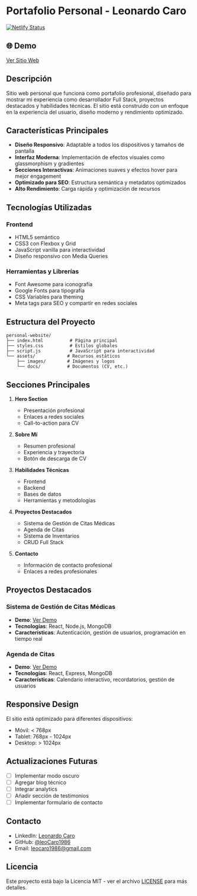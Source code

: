 
<!-- Trigger workflow: actualización menor para validar el nuevo lint-action de CSS (2) -->
# Portafolio Personal - Leonardo Caro

[![Netlify Status](https://api.netlify.com/api/v1/badges/0f3d0f0f-0f3d-0f3d-0f3d-0f3d0f3d0f3d/deploy-status)](https://app.netlify.com/sites/personal-website-leonardocaro/deploys)

## 🌐 Demo

[Ver Sitio Web](https://personal-website-leonardocaro.netlify.app)

## Descripción

Sitio web personal que funciona como portafolio profesional, diseñado para mostrar mi experiencia como desarrollador Full Stack, proyectos destacados y habilidades técnicas. El sitio está construido con un enfoque en la experiencia del usuario, diseño moderno y rendimiento optimizado.

## Características Principales

- **Diseño Responsivo**: Adaptable a todos los dispositivos y tamaños de pantalla
- **Interfaz Moderna**: Implementación de efectos visuales como glassmorphism y gradientes
- **Secciones Interactivas**: Animaciones suaves y efectos hover para mejor engagement
- **Optimizado para SEO**: Estructura semántica y metadatos optimizados
- **Alto Rendimiento**: Carga rápida y optimización de recursos

## Tecnologías Utilizadas

### Frontend
- HTML5 semántico
- CSS3 con Flexbox y Grid
- JavaScript vanilla para interactividad
- Diseño responsivo con Media Queries

### Herramientas y Librerías
- Font Awesome para iconografía
- Google Fonts para tipografía
- CSS Variables para theming
- Meta tags para SEO y compartir en redes sociales

## Estructura del Proyecto

```
personal-website/
├── index.html          # Página principal
├── styles.css          # Estilos globales
├── script.js           # JavaScript para interactividad
└── assets/            # Recursos estáticos
    ├── images/        # Imágenes y logos
    └── docs/          # Documentos (CV, etc.)
```

## Secciones Principales

1. **Hero Section**
   - Presentación profesional
   - Enlaces a redes sociales
   - Call-to-action para CV

2. **Sobre Mí**
   - Resumen profesional
   - Experiencia y trayectoria
   - Botón de descarga de CV

3. **Habilidades Técnicas**
   - Frontend
   - Backend
   - Bases de datos
   - Herramientas y metodologías

4. **Proyectos Destacados**
   - Sistema de Gestión de Citas Médicas
   - Agenda de Citas
   - Sistema de Inventarios
   - CRUD Full Stack

5. **Contacto**
   - Información de contacto profesional
   - Enlaces a redes profesionales

## Proyectos Destacados

### Sistema de Gestión de Citas Médicas
- **Demo**: [Ver Demo](https://dazzling-lollipop-327fb0.netlify.app/)
- **Tecnologías**: React, Node.js, MongoDB
- **Características**: Autenticación, gestión de usuarios, programación en tiempo real

### Agenda de Citas
- **Demo**: [Ver Demo](https://agenda-citas-front.vercel.app/)
- **Tecnologías**: React, Express, MongoDB
- **Características**: Calendario interactivo, recordatorios, gestión de usuarios

## Responsive Design


El sitio está optimizado para diferentes dispositivos:
- Móvil: < 768px
- Tablet: 768px - 1024px
- Desktop: > 1024px

## Actualizaciones Futuras

- [ ] Implementar modo oscuro
- [ ] Agregar blog técnico
- [ ] Integrar analytics
- [ ] Añadir sección de testimonios
- [ ] Implementar formulario de contacto

## Contacto

- LinkedIn: [Leonardo Caro](https://www.linkedin.com/in/leonardo-caro-a96558186/)
- GitHub: [@leoCaro1986](https://github.com/leoCaro1986)
- Email: [leocaro1986@gmail.com](mailto:leocaro1986@gmail.com)

## Licencia

Este proyecto está bajo la Licencia MIT - ver el archivo [LICENSE](LICENSE) para más detalles.

